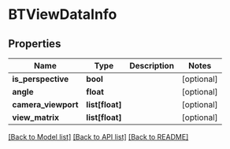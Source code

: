 # BTViewDataInfo

## Properties
Name | Type | Description | Notes
------------ | ------------- | ------------- | -------------
**is_perspective** | **bool** |  | [optional] 
**angle** | **float** |  | [optional] 
**camera_viewport** | **list[float]** |  | [optional] 
**view_matrix** | **list[float]** |  | [optional] 

[[Back to Model list]](../README.md#documentation-for-models) [[Back to API list]](../README.md#documentation-for-api-endpoints) [[Back to README]](../README.md)



